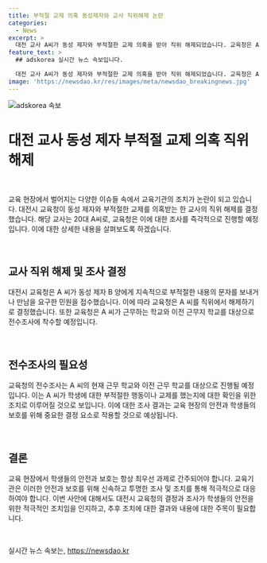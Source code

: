 ```yaml
---
title: 부적절 교제 의혹 동성제자와 교사 직위해제 논란
categories:
  - News
excerpt: >
  대전 교사 A씨가 동성 제자와 부적절한 교제 의혹을 받아 직위 해제되었습니다. 교육청은 A씨가 제자에게 부적절한 문자를 보내거나 만남을 요구한 것으로 드러나면서 이에 대한 수사가 진행 중이며, 내일부터는 A씨가 근무하는 학교와 이전 근무지 학교를 대상으로 전수조사를 실시할 예정입니다.
feature_text: >
  ## adskorea 실시간 뉴스 속보입니다.

  대전 교사 A씨가 동성 제자와 부적절한 교제 의혹을 받아 직위 해제되었습니다. 교육청은 A씨가 제자에게 부적절한 문자를 보내거나 만남을 요구한 것으로 드러나면서 이에 대한 수사가 진행 중이며, 내일부터는 A씨가 근무하는 학교와 이전 근무지 학교를 대상으로 전수조사를 실시할 예정입니다.
image: 'https://newsdao.kr/res/images/meta/newsdao_breakingnews.jpg'
---
```


<p><img src="https://newsdao.kr/res/images/meta/newsdao_breakingnews.jpg" alt="adskorea 속보" /></p>

<h1>대전 교사 동성 제자 부적절 교제 의혹 직위해제</h1>

<p data-ke-size="size16">&nbsp;</p>

<p>교육 현장에서 벌어지는 다양한 이슈들 속에서 교육기관의 조치가 논란이 되고 있습니다. 대전시 교육청이 동성 제자와 부적절한 교제를 의혹받는 한 교사의 직위 해제를 결정했습니다. 해당 교사는 20대 A씨로, 교육청은 이에 대한 조사를 즉각적으로 진행할 예정입니다. 이에 대한 상세한 내용을 살펴보도록 하겠습니다.</p>

<p data-ke-size="size16">&nbsp;</p>

<h2>교사 직위 해제 및 조사 결정</h2>

<p data-ke-size="size16">대전시 교육청은 A 씨가 동성 제자 B 양에게 지속적으로 부적절한 내용의 문자를 보내거나 만남을 요구한 민원을 접수했습니다. 이에 따라 교육청은 A 씨를 직위에서 해제하기로 결정했습니다. 또한 교육청은 A 씨가 근무하는 학교와 이전 근무지 학교를 대상으로 전수조사에 착수할 예정입니다.</p>

<p data-ke-size="size16">&nbsp;</p>

<h2>전수조사의 필요성</h2>

<p data-ke-size="size16">교육청의 전수조사는 A 씨의 현재 근무 학교와 이전 근무 학교를 대상으로 진행될 예정입니다. 이는 A 씨가 학생에 대한 부적절한 행동이나 교제를 했는지에 대한 확인을 위한 조치로 이루어질 것으로 보입니다. 이에 대한 조사 결과는 교육 현장의 안전과 학생들의 보호를 위해 중요한 결정 요소로 작용할 것으로 예상됩니다.</p>

<p data-ke-size="size16">&nbsp;</p>

<h2>결론</h2>

<p data-ke-size="size16">교육 현장에서 학생들의 안전과 보호는 항상 최우선 과제로 간주되어야 합니다. 교육기관은 이러한 안전과 보호를 위해 신속하고 투명한 조사 및 조치를 통해 적극적으로 대응하여야 합니다. 이번 사안에 대해서도 대전시 교육청의 결정과 조사가 학생들의 안전을 위한 적극적인 조치임을 인지하고, 추후 조치에 대한 결과와 내용에 대한 주목이 필요합니다.</p>

<p data-ke-size="size16">&nbsp;</p>
실시간 뉴스 속보는, <a href="https://newsdao.kr" rel="dofollow">https://newsdao.kr</a>


